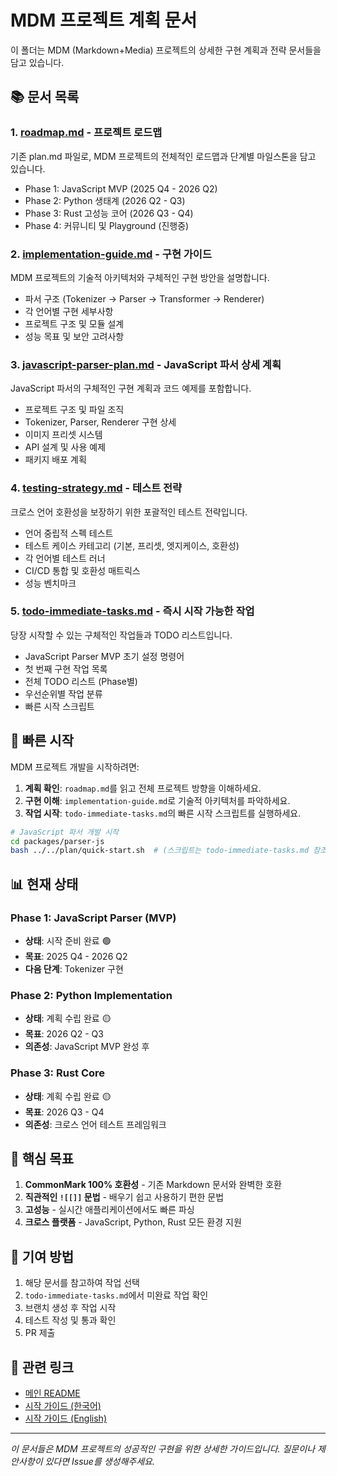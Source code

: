 # MDM 프로젝트 계획 문서

이 폴더는 MDM (Markdown+Media) 프로젝트의 상세한 구현 계획과 전략 문서들을 담고 있습니다.

## 📚 문서 목록

### 1. [roadmap.md](./roadmap.md) - 프로젝트 로드맵
기존 plan.md 파일로, MDM 프로젝트의 전체적인 로드맵과 단계별 마일스톤을 담고 있습니다.
- Phase 1: JavaScript MVP (2025 Q4 - 2026 Q2)
- Phase 2: Python 생태계 (2026 Q2 - Q3)
- Phase 3: Rust 고성능 코어 (2026 Q3 - Q4)
- Phase 4: 커뮤니티 및 Playground (진행중)

### 2. [implementation-guide.md](./implementation-guide.md) - 구현 가이드
MDM 프로젝트의 기술적 아키텍처와 구체적인 구현 방안을 설명합니다.
- 파서 구조 (Tokenizer → Parser → Transformer → Renderer)
- 각 언어별 구현 세부사항
- 프로젝트 구조 및 모듈 설계
- 성능 목표 및 보안 고려사항

### 3. [javascript-parser-plan.md](./javascript-parser-plan.md) - JavaScript 파서 상세 계획
JavaScript 파서의 구체적인 구현 계획과 코드 예제를 포함합니다.
- 프로젝트 구조 및 파일 조직
- Tokenizer, Parser, Renderer 구현 상세
- 이미지 프리셋 시스템
- API 설계 및 사용 예제
- 패키지 배포 계획

### 4. [testing-strategy.md](./testing-strategy.md) - 테스트 전략
크로스 언어 호환성을 보장하기 위한 포괄적인 테스트 전략입니다.
- 언어 중립적 스펙 테스트
- 테스트 케이스 카테고리 (기본, 프리셋, 엣지케이스, 호환성)
- 각 언어별 테스트 러너
- CI/CD 통합 및 호환성 매트릭스
- 성능 벤치마크

### 5. [todo-immediate-tasks.md](./todo-immediate-tasks.md) - 즉시 시작 가능한 작업
당장 시작할 수 있는 구체적인 작업들과 TODO 리스트입니다.
- JavaScript Parser MVP 초기 설정 명령어
- 첫 번째 구현 작업 목록
- 전체 TODO 리스트 (Phase별)
- 우선순위별 작업 분류
- 빠른 시작 스크립트

## 🚀 빠른 시작

MDM 프로젝트 개발을 시작하려면:

1. **계획 확인**: `roadmap.md`를 읽고 전체 프로젝트 방향을 이해하세요.
2. **구현 이해**: `implementation-guide.md`로 기술적 아키텍처를 파악하세요.
3. **작업 시작**: `todo-immediate-tasks.md`의 빠른 시작 스크립트를 실행하세요.

```bash
# JavaScript 파서 개발 시작
cd packages/parser-js
bash ../../plan/quick-start.sh  # (스크립트는 todo-immediate-tasks.md 참조)
```

## 📊 현재 상태

### Phase 1: JavaScript Parser (MVP)
- **상태**: 시작 준비 완료 🟢
- **목표**: 2025 Q4 - 2026 Q2
- **다음 단계**: Tokenizer 구현

### Phase 2: Python Implementation
- **상태**: 계획 수립 완료 🟡
- **목표**: 2026 Q2 - Q3
- **의존성**: JavaScript MVP 완성 후

### Phase 3: Rust Core
- **상태**: 계획 수립 완료 🟡
- **목표**: 2026 Q3 - Q4
- **의존성**: 크로스 언어 테스트 프레임워크

## 🎯 핵심 목표

1. **CommonMark 100% 호환성** - 기존 Markdown 문서와 완벽한 호환
2. **직관적인 `![[]]` 문법** - 배우기 쉽고 사용하기 편한 문법
3. **고성능** - 실시간 애플리케이션에서도 빠른 파싱
4. **크로스 플랫폼** - JavaScript, Python, Rust 모든 환경 지원

## 📝 기여 방법

1. 해당 문서를 참고하여 작업 선택
2. `todo-immediate-tasks.md`에서 미완료 작업 확인
3. 브랜치 생성 후 작업 시작
4. 테스트 작성 및 통과 확인
5. PR 제출

## 🔗 관련 링크

- [메인 README](../README.md)
- [시작 가이드 (한국어)](../start.ko.md)
- [시작 가이드 (English)](../start.md)

---

_이 문서들은 MDM 프로젝트의 성공적인 구현을 위한 상세한 가이드입니다. 질문이나 제안사항이 있다면 Issue를 생성해주세요._